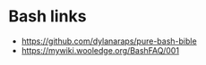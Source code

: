# Bash links

* https://github.com/dylanaraps/pure-bash-bible
* https://mywiki.wooledge.org/BashFAQ/001